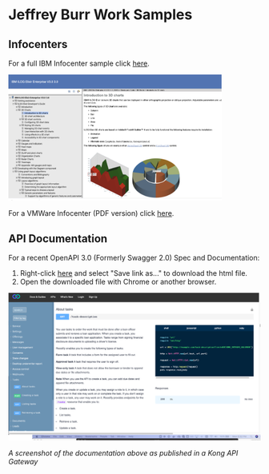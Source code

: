 # Jeffrey Burr Work Samples

## Infocenters


For a full IBM Infocenter sample click [here](http://jeffreyburr.org/IBM/Elixir_Only/en-US/Content/Visualization/Documentation/Flex/Elixir_Enterprise/_pubskel/).

 <img src="https://raw.githubusercontent.com/jeofree/samples/master/ui-and-graphics/elixir-image.png" alt="" width="426">


For a VMWare Infocenter (PDF version) click [here](https://github.com/jeofree/samples/blob/master/vfabric-gemfire-ug-6.6.4.pdf).

## API Documentation

For a recent OpenAPI 3.0 (Formerly Swagger 2.0) Spec and Documentation:

1. Right-click [here](roostify-core-api.html) and select "Save link as..." to download the html file.
2. Open the downloaded file with Chrome or another browser.

 <img src="roostify-core-api-kong-2.png" alt="" width="526">
 
 _A screenshot of the documentation above as published in a Kong API Gateway_
